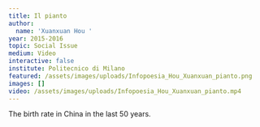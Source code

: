 ```yaml
---
title: Il pianto
author:
  name: 'Xuanxuan Hou '
year: 2015-2016
topic: Social Issue
medium: Video
interactive: false
institute: Politecnico di Milano
featured: /assets/images/uploads/Infopoesia_Hou_Xuanxuan_pianto.png
images: []
video: /assets/images/uploads/Infopoesia_Hou_Xuanxuan_pianto.mp4
---
```

The birth rate in China in the last 50 years.
